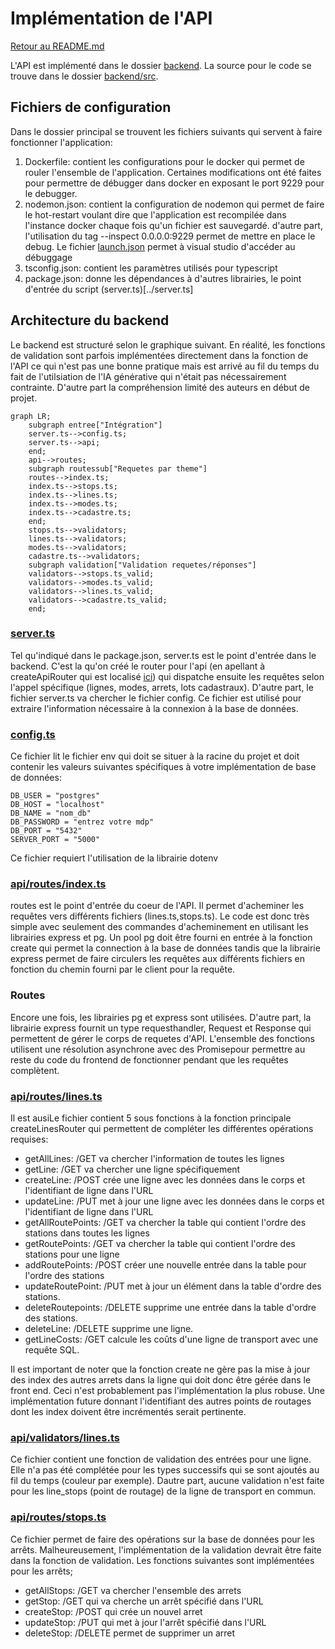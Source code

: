 # Implémentation de l'API
[Retour au README.md](../../README.md)

L'API est implémenté dans le dossier [backend](../../backend). La source pour le code se trouve dans le dossier [backend/src](../../backend/src). 
## Fichiers de configuration
Dans le dossier principal se trouvent les fichiers suivants qui servent à faire fonctionner l'application:
1. Dockerfile: contient les configurations pour le docker qui permet de rouler l'ensemble de l'application. Certaines modifications ont été faites pour permettre de débugger dans docker en exposant le port 9229 pour le debugger.
2. nodemon.json: contient la configuration de nodemon qui permet de faire le hot-restart voulant dire que l'application est recompilée dans l'instance docker chaque fois qu'un fichier est sauvegardé. d'autre part, l'utilisation du tag --inspect 0.0.0.0:9229 permet de mettre en place le debug. Le fichier [launch.json](../../.vscode/launch.json) permet à visual studio d'accéder au débuggage
3. tsconfig.json: contient les paramètres utilisés pour typescript
4. package.json: donne les dépendances à d'autres librairies, le point d'entrée du script (server.ts)[../server.ts]

## Architecture du backend

Le backend est structuré selon le graphique suivant. En réalité, les fonctions de validation sont parfois implémentées directement dans la fonction de l'API ce qui n'est pas une bonne pratique mais est arrivé au fil du temps du fait de l'utilsiation de l'IA générative qui n'était pas nécessairement contrainte. D'autre part la compréhension limité des auteurs en début de projet.
```mermaid
graph LR;
    subgraph entree["Intégration"]
    server.ts-->config.ts;
    server.ts-->api;
    end;
    api-->routes;
    subgraph routessub["Requetes par theme"]
    routes-->index.ts;
    index.ts-->stops.ts;
    index.ts-->lines.ts;
    index.ts-->modes.ts;
    index.ts-->cadastre.ts;
    end;
    stops.ts-->validators;
    lines.ts-->validators;
    modes.ts-->validators;
    cadastre.ts-->validators;
    subgraph validation["Validation requetes/réponses"]
    validators-->stops.ts_valid;
    validators-->modes.ts_valid;
    validators-->lines.ts_valid;
    validators-->cadastre.ts_valid;
    end;
```
### [server.ts](../../backend/src/server.ts)
Tel qu'indiqué dans le package.json, server.ts est le point d'entrée dans le backend. C'est la qu'on créé le router pour l'api (en apellant à createApiRouter qui est localisé [ici](../../backend/src/api/routes/index.ts)) qui dispatche ensuite les requêtes selon l'appel spécifique (lignes, modes, arrets, lots cadastraux). D'autre part, le fichier server.ts va chercher le fichier config. Ce fichier est utilisé pour extraire l'information nécessaire à la connexion à la base de données.

### [config.ts](../../backend/src/config.ts)
Ce fichier lit le fichier env qui doit se situer à la racine du projet et doit contenir les valeurs suivantes spécifiques à votre implémentation de base de données:
```
DB_USER = "postgres"
DB_HOST = "localhost"
DB_NAME = "nom_db"
DB_PASSWORD = "entrez votre mdp"
DB_PORT = "5432"
SERVER_PORT = "5000"
```
Ce fichier requiert l'utilisation de la librairie dotenv

### [api/routes/index.ts](../../backend/src/api/routes/index.ts)
routes est le point d'entrée du coeur de l'API. Il permet d'acheminer les requêtes vers différents fichiers (lines.ts,stops.ts). Le code est donc très simple avec seulement des commandes d'acheminement en utilisant les librairies express et pg. Un pool pg doit être fourni en entrée à la fonction create qui permet la connection à la base de données tandis que la librairie express permet de faire circulers les requêtes aux différents fichiers en fonction du chemin fourni par le client pour la requête.
### Routes
Encore une fois, les librairies pg et express sont utilisées. D'autre part, la librairie express fournit un type requesthandler, Request et Response qui permettent de gérer le corps de requetes d'API. L'ensemble des fonctions utilisent une résolution asynchrone avec des Promisepour permettre au reste du code du frontend de fonctionner pendant que les requêtes complètent.
### [api/routes/lines.ts](../../backend/src/api/routes/lines.ts)
Il est ausiLe fichier contient 5 sous fonctions à la fonction principale createLinesRouter qui permettent de compléter les différentes opérations requises:
- getAllLines: /GET va chercher l'information de toutes les lignes
- getLine: /GET va chercher une ligne spécifiquement
- createLine: /POST crée une ligne avec les données dans le corps et l'identifiant de ligne dans l'URL
- updateLine: /PUT met à jour une ligne avec les données dans le corps et l'identifiant de ligne dans l'URL
- getAllRoutePoints: /GET va chercher la table qui contient l'ordre des stations dans toutes les lignes
- getRoutePoints: /GET va chercher la table qui contient l'ordre des stations pour une ligne
- addRoutePoints: /POST créer une nouvelle entrée dans la table pour l'ordre des stations
- updateRoutePoint: /PUT met à jour un élément dans la table d'ordre des stations.
- deleteRoutepoints: /DELETE supprime une entrée dans la table d'ordre des stations.
- deleteLine: /DELETE supprime une ligne. 
- getLineCosts: /GET calcule les coûts d'une ligne de transport avec une requête SQL.

Il est important de noter que la fonction create ne gère pas la mise à jour des index des autres arrets dans la ligne qui doit donc être gérée dans le front end. Ceci n'est probablement pas l'implémentation la plus robuse. Une implémentation future donnant l'identifiant des autres points de routages dont les index doivent être incrémentés serait pertinente.
### [api/validators/lines.ts](../../backend/src/api/validators/lines.ts)
Ce fichier contient une fonction de validation des entrées pour une ligne. Elle n'a pas été complétée pour les types successifs qui se sont ajoutés au fil du temps (couleur par exemple). Dautre part, aucune validation n'est faite pour les line_stops (point de routage) de la ligne de transport en commun.

### [api/routes/stops.ts](../../backend/src/api/routes/stops.ts)
Ce fichier permet de faire des opérations sur la base de données pour les arrêts. Malheureusement, l'implémentation de la validation devrait être faite dans la fonction de validation. Les fonctions suivantes sont implémentées pour les arrêts;
 - getAllStops: /GET va chercher l'ensemble des arrets
 - getStop: /GET qui va cherche un arrêt spécifié dans l'URL
 - createStop: /POST qui crée un nouvel arret
 - updateStop: /PUT qui met à jour l'arrêt spécifié dans l'URL
 - deleteStop: /DELETE permet de supprimer un arret
